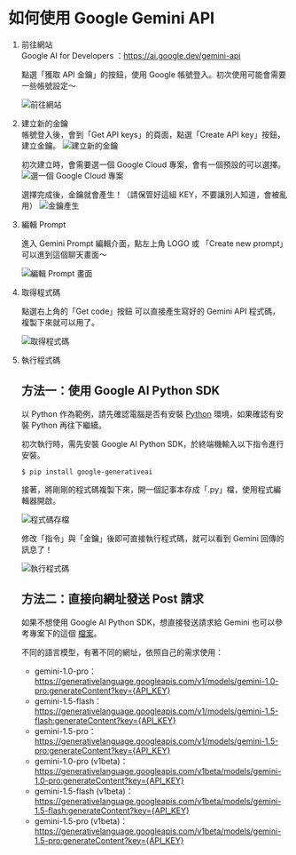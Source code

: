 # 如何使用 Google Gemini API

1.  前往網站  
    Google AI for Developers ：https://ai.google.dev/gemini-api

    點選「獲取 API 金鑰」的按鈕，使用 Google 帳號登入。初次使用可能會需要一些帳號設定～

    ![前往網站](Image/image_01.png)

2.  建立新的金鑰  
    帳號登入後，會到「Get API keys」的頁面，點選「Create API key」按鈕，建立金鑰。
    ![建立新的金鑰](Image/image_02.png)

    初次建立時，會需要選一個 Google Cloud 專案，會有一個預設的可以選擇。
    ![選一個 Google Cloud 專案](Image/image_03.png)

    選擇完成後，金鑰就會產生！（請保管好這組 KEY，不要讓別人知道，會被亂用）
    ![金鑰產生](Image/image_04.png)

3.  編輯 Prompt

    進入 Gemini Prompt 編輯介面，點左上角 LOGO 或 「Create new prompt」可以進到這個聊天畫面～

    ![編輯 Prompt 畫面](Image/image_05.png)

4.  取得程式碼

    點選右上角的「Get code」按鈕
    可以直接產生寫好的 Gemini API 程式碼，複製下來就可以用了。

    ![取得程式碼](Image/image_06.png)

5.  執行程式碼

    ## 方法一：使用 Google AI Python SDK

    以 Python 作為範例，請先確認電腦是否有安裝 [Python](https://www.python.org/) 環境，如果確認有安裝 Python 再往下繼續。

    初次執行時，需先安裝 Google AI Python SDK，於終端機輸入以下指令進行安裝。

    ```
    $ pip install google-generativeai
    ```

    接著，將剛剛的程式碼複製下來，開一個記事本存成「.py」檔，使用程式編輯器開啟。

    ![程式碼存檔](Image/image_07.png)

    修改「指令」與「金鑰」後即可直接執行程式碼，就可以看到 Gemini 回傳的訊息了！

    ![執行程式碼](Image/image_08.png)

    ## 方法二：直接向網址發送 Post 請求

    如果不想使用 Google AI Python SDK，想直接發送請求給 Gemini
    也可以參考專案下的這個 [檔案](Example/requests-post.py)。

    不同的語言模型，有著不同的網址，依照自己的需求使用：

    - gemini-1.0-pro：https://generativelanguage.googleapis.com/v1/models/gemini-1.0-pro:generateContent?key={API_KEY}
    - gemini-1.5-flash：https://generativelanguage.googleapis.com/v1/models/gemini-1.5-flash:generateContent?key={API_KEY}
    - gemini-1.5-pro：https://generativelanguage.googleapis.com/v1/models/gemini-1.5-pro:generateContent?key={API_KEY}
    - gemini-1.0-pro (v1beta)：https://generativelanguage.googleapis.com/v1beta/models/gemini-1.0-pro:generateContent?key={API_KEY}
    - gemini-1.5-flash (v1beta)：https://generativelanguage.googleapis.com/v1beta/models/gemini-1.5-flash:generateContent?key={API_KEY}
    - gemini-1.5-pro (v1beta)：https://generativelanguage.googleapis.com/v1beta/models/gemini-1.5-pro:generateContent?key={API_KEY}
